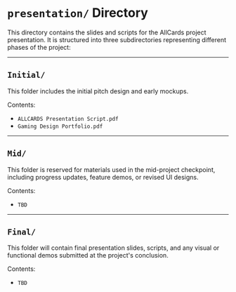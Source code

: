 # `presentation/` Directory

This directory contains the slides and scripts for the AllCards project presentation. It is structured into three subdirectories representing different phases of the project:

---

## `Initial/`

This folder includes the initial pitch design and early mockups.

Contents:
- `ALLCARDS Presentation Script.pdf`
- `Gaming Design Portfolio.pdf`

---

## `Mid/`

This folder is reserved for materials used in the mid-project checkpoint, including progress updates, feature demos, or revised UI designs.

Contents:
- `TBD`

---

## `Final/`

This folder will contain final presentation slides, scripts, and any visual or functional demos submitted at the project's conclusion.

Contents:
- `TBD`
